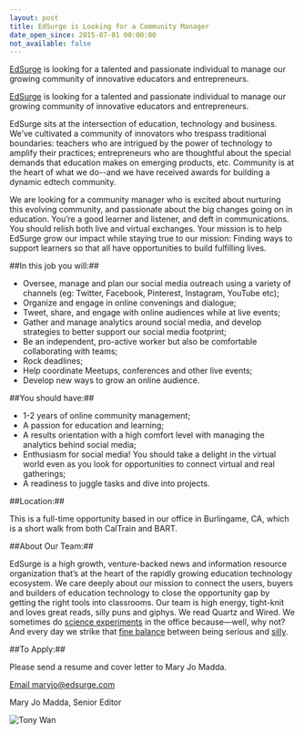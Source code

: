 ```yaml
---
layout: post
title: EdSurge is Looking for a Community Manager
date_open_since: 2015-07-01 00:00:00
not_available: false
---
```


[EdSurge](https://www.edsurge.com) is looking for a talented and passionate individual to manage our growing community of innovative educators and entrepreneurs.

<!--break-->

[EdSurge](https://www.edsurge.com/) is looking for a talented and passionate individual to manage our growing community of innovative educators and entrepreneurs.

EdSurge sits at the intersection of education, technology and business. We’ve cultivated a community of innovators who trespass traditional boundaries: teachers who are intrigued by the power of technology to amplify their practices; entrepreneurs who are thoughtful about the special demands that education makes on emerging products, etc. Community is at the heart of what we do--and we have received awards for building a dynamic edtech community.

We are looking for a community manager who is excited about nurturing this evolving community, and passionate about the big changes going on in education. You’re a good learner and listener, and deft in communications. You should relish both live and virtual exchanges. Your mission is to help EdSurge grow our impact while staying true to our mission: Finding ways to support learners so that all have opportunities to build fulfilling lives.

##In this job you will:##

* Oversee, manage and plan our social media outreach using a variety of channels (eg: Twitter, Facebook, Pinterest, Instagram, YouTube etc);
* Organize and engage in online convenings and dialogue;
* Tweet, share, and engage with online audiences while at live events;
* Gather and manage analytics around social media, and develop strategies to better support our social media footprint;
* Be an independent, pro-active worker but also be comfortable collaborating with teams;
* Rock deadlines;
* Help coordinate Meetups, conferences and other live events;
* Develop new ways to grow an online audience.

##You should have:##

* 1-2 years of online community management;
* A passion for education and learning;
* A results orientation with a high comfort level with managing the analytics behind social media;
* Enthusiasm for social media! You should take a delight in the virtual world even as you look for opportunities to connect virtual and real gatherings;
* A readiness to juggle tasks and dive into projects.

##Location:##

This is a full-time opportunity based in our office in Burlingame, CA, which is a short walk from both CalTrain and BART.

<!--musthaves-->

##About Our Team:##

EdSurge is a high growth, venture-backed news and information resource organization that’s at the heart of the rapidly growing education technology ecosystem. We care deeply about our mission to connect the users, buyers and builders of education technology to close the opportunity gap by getting the right tools into classrooms. Our team is high energy, tight-knit and loves great reads, silly puns and giphys. We read Quartz and Wired. We sometimes do [science experiments](https://instagram.com/p/uyYpAJSmDy) in the office because—well, why not? And every day we strike that [fine balance](https://instagram.com/p/3wnDxmymMg/) between being serious and [silly](https://www.youtube.com/watch?v=Ovgx7vtq04k).

##To Apply:##

Please send a resume and cover letter to Mary Jo Madda.

<a href="mailto:maryjo@edsurge.com" class="button button-rounded button-primary button-large">Email maryjo@edsurge.com</a>

Mary Jo Madda, Senior Editor

<img src="http://about.edsurge.com/assets/images/team/MaryJoMadda.jpg" class="author" alt="Tony Wan">

